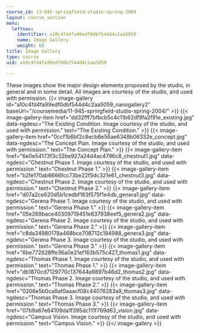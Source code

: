 ```yaml
---
course_id: 11-945-springfield-studio-spring-2004
layout: course_section
menu:
  leftnav:
    identifier: a10c4fd4fa99edf0dbf544d4c2aa5059
    name: Image Gallery
    weight: 60
title: Image Gallery
type: course
uid: a10c4fd4fa99edf0dbf544d4c2aa5059

---
```


These images show the major design elements proposed by the studio, in general and in some detail. All images are courtesy of the studio, and used with permission.
{{< image-gallery id="a10c4fd4fa99edf0dbf544d4c2aa5059_nanogallery2" baseUrl="/coursemedia/11-945-springfield-studio-spring-2004/" >}}
{{< image-gallery-item href="dd32fff7bfbcb5c4c11b62df9fa2f91e_existing.jpg" data-ngdesc="The Existing Condition. Image courtesy of the studio, and used with permission." text="The Existing Condition." >}}
{{< image-gallery-item href="0ccf1b6bf2c8ecb6e56ae6348b06332e_concept.jpg" data-ngdesc="The Concept Plan. Image courtesy of the studio, and used with permission." text="The Concept Plan." >}}
{{< image-gallery-item href="6e0e54173f3c32be927a24d4ac4796c8_chestnut1.jpg" data-ngdesc="Chestnut Phase 1. Image courtesy of the studio, and used with permission." text="Chestnut Phase 1." >}}
{{< image-gallery-item href="b2fe170ab6666fcc73be22f5dc321e61_chestnut3.jpg" data-ngdesc="Chestnut Phase 2. Image courtesy of the studio, and used with permission." text="Chestnut Phase 2." >}}
{{< image-gallery-item href="d07a2ce620d5b1cedbf183f575f1e4db_genera1.jpg" data-ngdesc="Gerena Phase 1. Image courtesy of the studio, and used with permission." text="Gerena Phase 1." >}}
{{< image-gallery-item href="05e269bace40309719451e637938eef5_genera2.jpg" data-ngdesc="Gerena Phase 2. Image courtesy of the studio, and used with permission." text="Gerena Phase 2." >}}
{{< image-gallery-item href="c8da34980178a468bce708712c194988_genera3.jpg" data-ngdesc="Gerena Phase 3. Image courtesy of the studio, and used with permission." text="Gerena Phase 3." >}}
{{< image-gallery-item href="6be772628ffe36a0e21ef163b575c427_thomas1.jpg" data-ngdesc="Thomas Phase 1. Image courtesy of the studio, and used with permission." text="Thomas Phase 1." >}}
{{< image-gallery-item href="db1870cd7129770c137644a9897b46d2_thomas2.jpg" data-ngdesc="Thomas Phase 2. Image courtesy of the studio, and used with permission." text="Thomas Phase 2." >}}
{{< image-gallery-item href="0206e5b0ca9af0aaacf08c44076283a9_thomas3.jpg" data-ngdesc="Thomas Phase 3. Image courtesy of the studio, and used with permission." text="Thomas Phase 3." >}}
{{< image-gallery-item href="07b9a67e64109da1f395dc111f769d63_vision.jpg" data-ngdesc="Campus Vision. Image courtesy of the studio, and used with permission." text="Campus Vision." >}}
{{</ image-gallery >}}